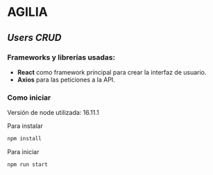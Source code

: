 # AGILIA

## _Users CRUD_

### Frameworks y librerías usadas:

- **React** como framework principal para crear la interfaz de usuario.
- **Axios** para las peticiones a la API.

### Como iniciar

Versión de node utilizada: 16.11.1

Para instalar

```sh
npm install
```

Para iniciar

```sh
npm run start
```
